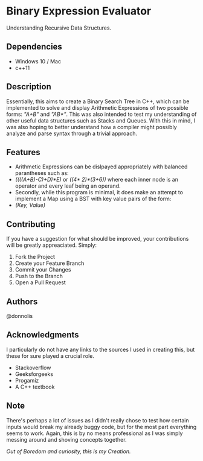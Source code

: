 # Binary Expression Evaluator
Understanding Recursive Data Structures.

## Dependencies

- Windows 10 / Mac
- c++11


## Description

Essentially, this aims to create a Binary Search Tree in C++, which can be implemented
to solve and display Arithmetic Expressions of two possible forms: _"A+B"_ and _"AB*"_. This was also intended to 
test my understanding of other useful data structures such as Stacks and Queues. With this in mind, I was also hoping to better understand 
how a compiler might possibly analyze and parse syntax through a trivial approach.

## Features

- Arithmetic Expressions can be dislpayed appropriately with balanced parantheses such as:
- _((((A+B)-C)+D)*E)_ or _((4* 2)*(3+6))_ where each inner node is an operator and every leaf being an operand.
- Secondly, while this program is minimal, it does make an attempt to implement a Map using a BST with key value pairs of the form: 
- _(Key, Value)_


## Contributing

If you have a suggestion for what should be improved, your contributions will be greatly appreaciated. Simply: 
1. Fork the Project
2. Create your Feature Branch 
3. Commit your Changes
4. Push to the Branch 
5. Open a Pull Request


## Authors

@donnolis

## Acknowledgments

I particularly do not have any links to the sources I used in creating this, but these for sure played a crucial role. 
- Stackoverflow
- Geeksforgeeks 
- Progamiz
- A C++ textbook

## Note

There's perhaps a lot of issues as I didn't really chose to test how certain inputs would break my already 
buggy code, but for the most part everything seems to work. Again, this is by no means professional as I was simply messing around and
shoving concepts together. 

_Out of Boredom and curiosity, this is my Creation._





